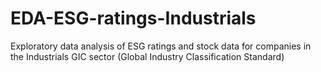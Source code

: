 # EDA-ESG-ratings-Industrials
Exploratory data analysis of ESG ratings and stock data for companies in the Industrials GIC sector (Global Industry Classification Standard)
